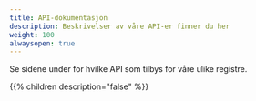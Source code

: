 ```yaml
---
title: API-dokumentasjon
description: Beskrivelser av våre API-er finner du her
weight: 100
alwaysopen: true
---
```


Se sidene under for hvilke API som tilbys for våre ulike registre.

{{% children description="false" %}}

